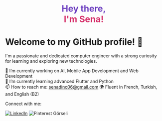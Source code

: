 <h1 align="center">
  <span style="color:#6f42c1;">Hey there,</span> <br/>
  <span style="color:#d6336c;">I'm Sena!</span>
</h1>

# Welcome to my GitHub profile! 👋

I'm a passionate and dedicated computer engineer with a strong curiosity for learning and exploring new technologies.

🔭 I’m currently working on AI, Mobile App Development and Web Development  
🌱 I’m currently learning advanced Flutter and Python  
📫 How to reach me: senadinc06@gmail.com 
🌍 Fluent in French, Turkish, and  English (B2)  

Connect with me:

[![LinkedIn](https://cdn-icons-png.flaticon.com/24/174/174857.png)](https://www.linkedin.com/in/rabiasenadinc/)
![Pinterest Görseli](https://i.pinimg.com/originals/XX/XX/XX/XXXXXX.jpg)



